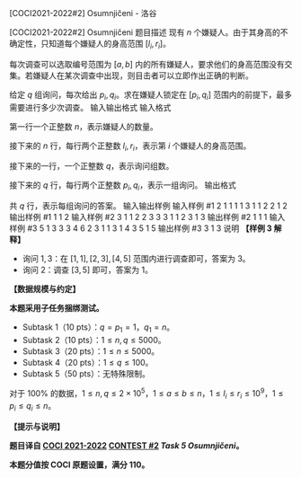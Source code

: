 



[COCI2021-2022#2] Osumnjičeni - 洛谷














[COCI2021-2022#2] Osumnjičeni
题目描述
现有 $n$ 个嫌疑人。由于其身高的不确定性，只知道每个嫌疑人的身高范围 $[l_i,r_i]$。

每次调查可以选取编号范围为 $[a,b]$ 内的所有嫌疑人，要求他们的身高范围没有交集。若嫌疑人在某次调查中出现，则目击者可以立即作出正确的判断。

给定 $q$ 组询问，每次给出 $p_i,q_i$。求在嫌疑人锁定在 $[p_i,q_i]$ 范围内的前提下，最多需要进行多少次调查。
输入输出格式
输入格式

第一行一个正整数 $n$，表示嫌疑人的数量。

接下来的 $n$ 行，每行两个正整数 $l_i,r_i$，表示第 $i$ 个嫌疑人的身高范围。

接下来的一行，一个正整数 $q$，表示询问组数。

接下来的 $q$ 行，每行两个正整数 $p_i,q_i$，表示一组询问。
输出格式

共 $q$ 行，表示每组询问的答案。
输入输出样例
输入样例 #1
2
1 1
1 1
3
1 1
2 2
1 2
输出样例 #1
1
1
2
输入样例 #2
3
1 1
2 2
3 3
3
1 1
2 3
1 3
输出样例 #2
1
1
1
输入样例 #3
5
1 3
3 3
4 6
2 3
1 1
3
1 4
3 5
1 5
输出样例 #3
3
1
3
说明
**【样例 3 解释】**

- 询问 $1,3$：在 $[1,1],[2,3],[4,5]$ 范围内进行调查即可，答案为 $3$。
- 询问 $2$：调查 $[3,5]$ 即可，答案为 $1$。

**【数据规模与约定】**

**本题采用子任务捆绑测试。**

- Subtask 1（10 pts）：$q=p_1=1$，$q_1=n$。
- Subtask 2（10 pts）：$1 \le n,q \le 5000$。
- Subtask 3（20 pts）：$1 \le n \le 5000$。
- Subtask 4（20 pts）：$1 \le q \le 100$。
- Subtask 5（50 pts）：无特殊限制。

对于 $100\%$ 的数据，$1 \le n,q \le 2 \times 10^5$，$1 \le a \le b \le n$，$1 \le l_i \le r_i \le 10^9$，$1 \le p_i \le q_i \le n$。

**【提示与说明】**

**题目译自 [COCI 2021-2022](https://hsin.hr/coci/) [CONTEST #2](https://hsin.hr/coci/contest2_tasks.pdf) _Task 5 Osumnjičeni_。**

**本题分值按 COCI 原题设置，满分 $110$。**






